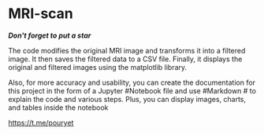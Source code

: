# MRI-scan

***Don't forget to put a star***

The code modifies the original MRI image and transforms it into a filtered image. It then saves the filtered data to a CSV file. Finally, it displays the original and filtered images using the matplotlib library.

Also, for more accuracy and usability, you can create the documentation for this project in the form of a Jupyter #Notebook file and use #Markdown # to explain the code and various steps. Plus, you can display images, charts, and tables inside the notebook

https://t.me/pouryet
